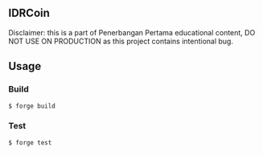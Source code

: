 ## IDRCoin

Disclaimer: this is a part of Penerbangan Pertama educational content, DO NOT USE ON PRODUCTION as this project contains intentional bug.


## Usage

### Build

```shell
$ forge build
```

### Test

```shell
$ forge test
```

